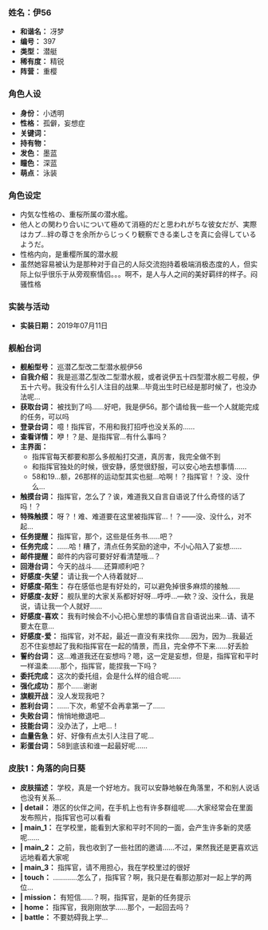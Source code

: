 ### 姓名：伊56
* **和谐名：** 冴梦
* **编号：** 397
* **类型：** 潜艇
* **稀有度：** 精锐
* **阵营：** 重樱


### 角色人设
* **身份：** 小透明
* **性格：** 孤僻，妄想症
* **关键词：** 
* **持有物：** 
* **发色：** 墨蓝
* **瞳色：** 深蓝
* **萌点：** 泳装


### 角色设定
* 内気な性格の、重桜所属の潜水艦。
* 他人との関わり合いについて極めて消極的だと思われがちな彼女だが、実際はカプ…絆の尊さを余所からじっくり観察できる楽しさを真に会得しているようだ。
* 性格内向，是重樱所属的潜水舰
* 虽然她容易被认为是那种对于自己的人际交流抱持着极端消极态度的人，但实际上似乎很乐于从旁观察情侣。。。啊不，是人与人之间的美好羁绊的样子。闷骚性格


### 实装与活动
* **实装日期：** 2019年07月11日


### 舰船台词
* **舰船型号：** 巡潜乙型改二型潜水舰伊56
* **自我介绍：** 我是巡潜乙型改二型潜水舰，或者说伊五十四型潜水舰二号舰，伊五十六号。我没有什么引人注目的战果…毕竟出生时已经是那时候了，也没办法呢…
* **获取台词：** 被找到了吗……好吧，我是伊56。那个请给我一些一个人就能完成的任务，可以吗
* **登录台词：** 噫！指挥官，不用和我打招呼也没关系的……
* **查看详情：** 咿！？是、是指挥官…有什么事吗？
* **主界面：**
  * 指挥官每天都要和那么多舰船打交道，真厉害，我完全做不到
  * 和指挥官独处的时候，很安静，感觉很舒服，可以安心地去想事情……
  * 58和19…额，26那样的运动型其实也挺…哈啊！？指挥官！？没、没什么…
* **触摸台词：** 指挥官，怎么了？诶，难道我又自言自语说了什么奇怪的话了吗！？
* **特殊触摸：** 呀？！难、难道要在这里被指挥官…！？——没、没什么，对不起…
* **任务提醒：** 指挥官，那个，这些是任务书……吧？
* **任务完成：** ……哈！糟了，清点任务奖励的途中，不小心陷入了妄想……
* **邮件提醒：** 邮件的内容可要好好看清楚哦…？
* **回港台词：** 今天的战斗……还算顺利吧？
* **好感度-失望：** 请让我一个人待着就好…
* **好感度-陌生：** 存在感低也是有好处的，可以避免掉很多麻烦的接触……
* **好感度-友好：** 舰队里的大家关系都好好呀…呼呼…—欸？没、没什么，我是说，请让我一个人就好……
* **好感度-喜欢：** 我有时候会不小心把心里想的事情自言自语说出来…请、请不要太在意…
* **好感度-爱：** 指挥官，对不起，最近一直没有来找你……因为，因为…我最近忍不住妄想起了我和指挥官在一起的情景，而且，完全停不下来……好丢脸
* **誓约台词：** 这…难道我还在妄想吗？嗯，这一定是妄想，但是，指挥官和平时一样温柔……那个，指挥官，能捏我一下吗？
* **委托完成：** 这次的委托组，会是什么样的组合呢……
* **强化成功：** 那个……谢谢
* **旗舰开战：** 没人发现我吧？
* **胜利台词：** ……下次，希望不会再拿第一了……
* **失败台词：** 悄悄地撤退吧…
* **技能台词：** 没办法了，上吧…！
* **血量告急：** 好、好像有点太引人注目了呢…
* **彩蛋台词：** 58到底该和谁一起最好呢……


### 皮肤1：角落的向日葵
* **皮肤描述：** 学校，真是一个好地方。我可以安静地躲在角落里，不和别人说话也没有关系…
* **| detail：** 港区的伙伴之间，在手机上也有许多群组呢……大家经常会在里面发布照片，指挥官也可以看看
* **| main_1：** 在学校里，能看到大家和平时不同的一面，会产生许多新的灵感呢……
* **| main_2：** 之前，我也收到了一些社团的邀请……不过，果然我还是更喜欢远远地看着大家呢
* **| main_3：** 指挥官，请不用担心，我在学校里过的很好
* **| touch：** …………怎么了，指挥官？啊，我只是在看那边那对一起上学的两位…
* **| mission：** 有短信……？啊，指挥官，是新的任务提示
* **| home：** 指挥官，我刚刚放学……那个，一起回去吗？
* **| battle：** 不要妨碍我上学…

